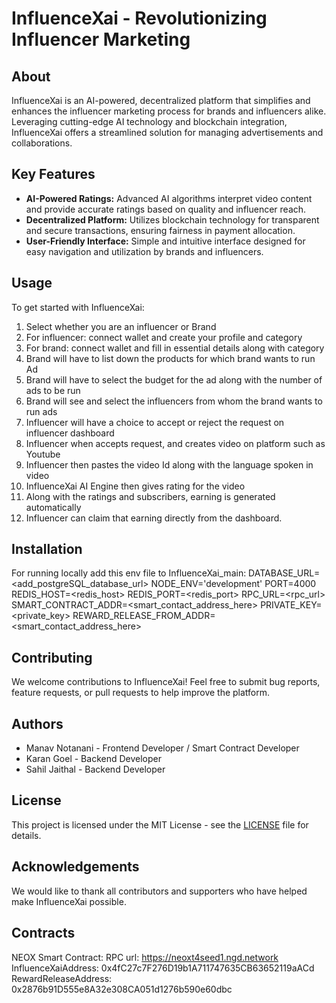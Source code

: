 # InfluenceXai - Revolutionizing Influencer Marketing

## About

InfluenceXai is an AI-powered, decentralized platform that simplifies and enhances the influencer marketing process for brands and influencers alike. Leveraging cutting-edge AI technology and blockchain integration, InfluenceXai offers a streamlined solution for managing advertisements and collaborations.

## Key Features

- **AI-Powered Ratings:** Advanced AI algorithms interpret video content and provide accurate ratings based on quality and influencer reach.
- **Decentralized Platform:** Utilizes blockchain technology for transparent and secure transactions, ensuring fairness in payment allocation.
- **User-Friendly Interface:** Simple and intuitive interface designed for easy navigation and utilization by brands and influencers.

## Usage

To get started with InfluenceXai:

1. Select whether you are an influencer or Brand
2. For influencer: connect wallet and create your profile and category
3. For brand: connect wallet and fill in essential details along with category
4. Brand will have to list down the products for which brand wants to run Ad
5. Brand will have to select the budget for the ad along with the number of ads to be run
6. Brand will see and select the influencers from whom the brand wants to run ads
7. Influencer will have a choice to accept or reject the request on influencer dashboard
8. Influencer when accepts request, and creates video on platform such as Youtube
9. Influencer then pastes the video Id along with the language spoken in video
10. InfluenceXai AI Engine then gives rating for the video
11. Along with the ratings and subscribers, earning is generated automatically
12. Influencer can claim that earning directly from the dashboard.

## Installation

For running locally
add this env file to InfluenceXai_main:
DATABASE_URL=<add_postgreSQL_database_url>
NODE_ENV='development'
PORT=4000
REDIS_HOST=<redis_host>
REDIS_PORT=<redis_port>
RPC_URL=<rpc_url>
SMART_CONTRACT_ADDR=<smart_contact_address_here>
PRIVATE_KEY=<private_key>
REWARD_RELEASE_FROM_ADDR=<smart_contact_address_here>

## Contributing

We welcome contributions to InfluenceXai! Feel free to submit bug reports, feature requests, or pull requests to help improve the platform.

## Authors

- Manav Notanani - Frontend Developer / Smart Contract Developer
- Karan Goel - Backend Developer
- Sahil Jaithal - Backend Developer

## License

This project is licensed under the MIT License - see the [LICENSE](LICENSE) file for details.

## Acknowledgements

We would like to thank all contributors and supporters who have helped make InfluenceXai possible.

## Contracts

NEOX Smart Contract:
RPC url: https://neoxt4seed1.ngd.network
InfluenceXaiAddress: 0x4fC27c7F276D19b1A711747635CB63652119aACd
RewardReleaseAddress: 0x2876b91D555e8A32e308CA051d1276b590e60dbc